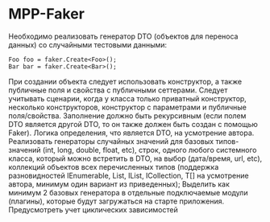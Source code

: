 # MPP-Faker
Необходимо реализовать генератор DTO (объектов для переноса данных) со случайными тестовыми данными:
```var faker = new Faker();
Foo foo = faker.Create<Foo>();
Bar bar = faker.Create<Bar>();
```
При создании объекта следует использовать конструктор, а также публичные поля и свойства с публичными сеттерами. Следует учитывать сценарии, когда у класса только приватный конструктор, несколько конструкторов, конструктор с параметрами и публичные поля/свойства.
Заполнение должно быть рекурсивным (если полем DTO является другой DTO, то он также должен быть создан с помощью Faker). Логика определения, что является DTO, на усмотрение автора.
Реализовать генераторы случайных значений для базовых типов-значений (int, long, double, float, etc), строк, одного любого системного класса, который можно встретить в DTO, на выбор (дата/время, url, etc), коллекций объектов всех перечисленных типов (поддержка разновидностей IEnumerable<T>, List<T>, IList<T>, ICollection<T>, T[] на усмотрение автора, минимум один вариант из приведенных);
Выделить как минимум 2 базовых генератора в отдельные подключаемые модули (плагины), которые будут загружаться на старте приложения.
Предусмотреть учет циклических зависимостей
